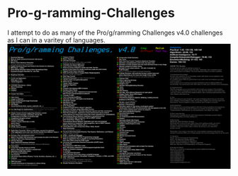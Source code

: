 # Pro-g-ramming-Challenges
I attempt to do as many of the Pro/g/ramming Challenges v4.0 challenges as I can in a varitey of languages.
![Programming_Challenges](programming_challenges_v4-0.png)
